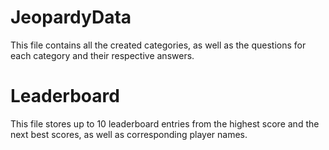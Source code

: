 # JeopardyData
This file contains all the created categories, as well as the questions for each category and their respective answers.

# Leaderboard
This file stores up to 10 leaderboard entries from the highest score and the next best scores, as well as corresponding player names.
